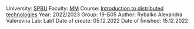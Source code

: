 University: [SPBU](https://spbu.ru/)
Faculty: [MM](https://math.spbu.ru/rus/)
Course: [Introduction to distributed technologies](https://github.com/itmo-ict-faculty/introduction-to-distributed-technologies)
Year: 2022/2023
Group: 19-Б05
Author: Rybalko Alexandra Valerevna
Lab: Lab1
Date of create: 05.12.2022
Date of finished: 15.12.2022